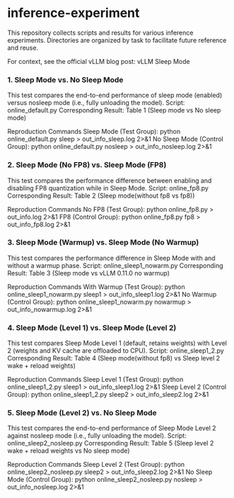 # inference-experiment
This repository collects scripts and results for various inference experiments. Directories are organized by task to facilitate future reference and reuse.

For context, see the official vLLM blog post: vLLM Sleep Mode


### 1. Sleep Mode vs. No Sleep Mode
This test compares the end-to-end performance of sleep mode (enabled) versus nosleep mode (i.e., fully unloading the model).
Script: online_default.py
Corresponding Result: Table 1 (Sleep mode vs No sleep mode)

Reproduction Commands
Sleep Mode (Test Group):
python online_default.py sleep > out_info_sleep.log 2>&1
No Sleep Mode (Control Group):
python online_default.py nosleep > out_info_nosleep.log 2>&1


### 2. Sleep Mode (No FP8) vs. Sleep Mode (FP8)
This test compares the performance difference between enabling and disabling FP8 quantization while in Sleep Mode.
Script: online_fp8.py
Corresponding Result: Table 2 (Sleep mode(without fp8 vs fp8))

Reproduction Commands
No FP8 (Test Group):
python online_fp8.py > out_info.log 2>&1
FP8 (Control Group):
python online_fp8.py fp8 > out_info_fp8.log 2>&1



### 3. Sleep Mode (Warmup) vs. Sleep Mode (No Warmup)
This test compares the performance difference in Sleep Mode with and without a warmup phase.
Script: online_sleep1_nowarm.py
Corresponding Result: Table 3 (Sleep mode vs vLLM 0.11.0 no warmup)

Reproduction Commands
With Warmup (Test Group):
python online_sleep1_nowarm.py sleep1 > out_info_sleep1.log 2>&1
No Warmup (Control Group):
python online_sleep1_nowarm.py nowarmup > out_info_nowarmup.log 2>&1



### 4. Sleep Mode (Level 1) vs. Sleep Mode (Level 2)
This test compares Sleep Mode Level 1 (default, retains weights) with Level 2 (weights and KV cache are offloaded to CPU).
Script: online_sleep1_2.py
Corresponding Result: Table 4 (Sleep mode(without fp8) vs Sleep level 2 wake + reload weights)

Reproduction Commands
Sleep Level 1 (Test Group):
python online_sleep1_2.py sleep1  > out_info_sleep1.log 2>&1
Sleep Level 2 (Control Group):
python online_sleep1_2.py sleep2  > out_info_sleep2.log 2>&1



### 5. Sleep Mode (Level 2) vs. No Sleep Mode
This test compares the end-to-end performance of Sleep Mode Level 2 against nosleep mode (i.e., fully unloading the model).
Script: online_sleep2_nosleep.py
Corresponding Result: Table 5 (Sleep level 2 wake + reload weights vs No sleep mode)

Reproduction Commands
Sleep Level 2 (Test Group):
python online_sleep2_nosleep.py sleep2 > out_info_sleep2.log 2>&1
No Sleep Mode (Control Group):
python online_sleep2_nosleep.py nosleep > out_info_nosleep.log 2>&1
